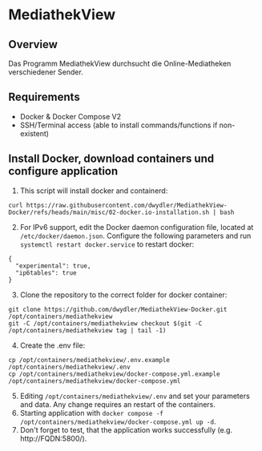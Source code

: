 # MediathekView

## Overview
Das Programm MediathekView durchsucht die Online-Mediatheken verschiedener Sender.


## Requirements
* Docker & Docker Compose V2
* SSH/Terminal access (able to install commands/functions if non-existent)


## Install Docker, download containers und configure application
1. This script will install docker and containerd:
  ```
  curl https://raw.githubusercontent.com/dwydler/MediathekView-Docker/refs/heads/main/misc/02-docker.io-installation.sh | bash
  ```
2. For IPv6 support, edit the Docker daemon configuration file, located at `/etc/docker/daemon.json`. Configure the following parameters and run `systemctl restart docker.service` to restart docker:
  ```
  {
    "experimental": true,
    "ip6tables": true
  }
  ```
3. Clone the repository to the correct folder for docker container:
  ```
  git clone https://github.com/dwydler/MediathekView-Docker.git /opt/containers/mediathekview
  git -C /opt/containers/mediathekview checkout $(git -C /opt/containers/mediathekview tag | tail -1)
  ```
4. Create the .env file:
  ```
  cp /opt/containers/mediathekview/.env.example /opt/containers/mediathekview/.env
  cp /opt/containers/mediathekview/docker-compose.yml.example /opt/containers/mediathekview/docker-compose.yml
  ```
5. Editing `/opt/containers/mediathekview/.env` and set your parameters and data. Any change requires an restart of the containers.
6. Starting application with `docker compose -f /opt/containers/mediathekview/docker-compose.yml up -d`.
7. Don't forget to test, that the application works successfully (e.g. http://FQDN:5800/).


